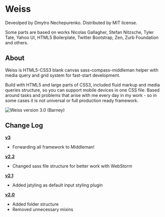 # Weiss

Deveolped by Dmytro Nechepurenko. Distributed by MIT license.

Some parts are based on works Nicolas Gallagher, Stefan Nitzsche, Tyler Tate, Yahoo UI, HTML5 Boilerplate, Twitter Bootstrap, Zen, Zurb Foundation and others.

## About

Weiss is HTML5-CSS3 blank canvas sass-compass-middleman helper with media query and grid system for fast-start development.

Build with HTML5 and large parts of CSS3, included fluid markup and media queries structure, so you can support mobile devices in one CSS file.
Based around tasks and problems that arise with me every day in my work - so in some cases it is not universal or full production ready framework.

![Weiss version 3.0 (Barney)](https://raw.github.com/dimanech/weiss/master/source/images/example/content-example-img.png)

## Change Log

**[v3](https://github.com/dimanech/weiss/archive/v3.zip)**

* Forwarding all framework to Middleman!

**[v2.2](https://github.com/dimanech/weiss/archive/v2.2.zip)**

* Changed sass file structure for better work with WebStorm

**[v2.1](https://github.com/dimanech/weiss/archive/v2.1.zip)**

* Added jstyling as default input styling plugin

**[v2.0](https://github.com/dimanech/weiss/archive/v2.0.1.zip)**

* Added folder structure
* Removed unnecessary mixins